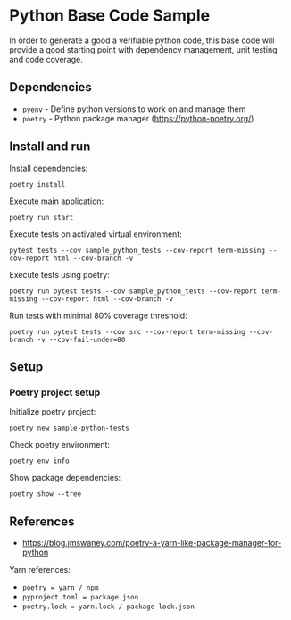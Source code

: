 # Python Base Code Sample

In order to generate a good a verifiable python code, this base code will provide a good starting point with dependency management, unit testing and code coverage.

## Dependencies

- `pyenv` - Define python versions to work on and manage them
- `poetry` - Python package manager (<https://python-poetry.org/>)

## Install and run

Install dependencies:

```shell
poetry install
```

Execute main application:

```shell
poetry run start
```

Execute tests on activated virtual environment:

```shell
pytest tests --cov sample_python_tests --cov-report term-missing --cov-report html --cov-branch -v
```

Execute tests using poetry:

```shell
poetry run pytest tests --cov sample_python_tests --cov-report term-missing --cov-report html --cov-branch -v
```

Run tests with minimal 80% coverage threshold:

```shell
poetry run pytest tests --cov src --cov-report term-missing --cov-branch -v --cov-fail-under=80
```

## Setup

### Poetry project setup

Initialize poetry project:

```shell
poetry new sample-python-tests
```

Check poetry environment:

```shell
poetry env info
```

Show package dependencies:

```shell
poetry show --tree
```

## References

- <https://blog.jmswaney.com/poetry-a-yarn-like-package-manager-for-python>

Yarn references:

- `poetry = yarn / npm`
- `pyproject.toml = package.json`
- `poetry.lock = yarn.lock / package-lock.json`
